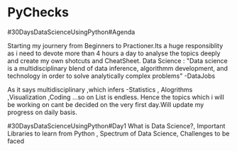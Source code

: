# PyChecks
#30DaysDataScienceUsingPython#Agenda

Starting my journery from Beginners to Practioner.Its a huge responsiblity as i need to devote more than 4 hours a day to analyse the topics deeply and create my own shotcuts and CheatSheet.
Data Science :
"Data science is a multidisciplinary blend of data inference, algorithmm development, and technology in order to solve analytically complex problems" -DataJobs

As it says multidisciplinary ,which infers -Statistics , Alogrithms ,Visualization ,Coding ...so on List is endless.
Hence the  topics which i will be working on cant be decided on the very first day.Will update my progress on daily basis.

#30DaysDataScienceUsingPython#Day1
What is Data Science?,
Important Libraries to learn from Python ,
Spectrum of Data Science,
Challenges to be faced
